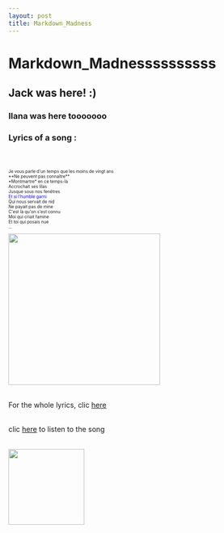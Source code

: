 ```yaml
---
layout: post
title: Markdown_Madness
---
```

# Markdown_Madnessssssssss

## Jack was here! :)
### Ilana was here tooooooo 

### Lyrics of a song : 
<br>
<p style="font-size:60%;"> 
<br>Je vous parle d'un temps que les moins de vingt ans
<br>**Ne peuvent pas connaître**
<br>*Montmartre* en ce temps-là
<br>Accrochait ses lilas
<br>Jusque sous nos fenêtres
<br><span style="color:blue"> Et si l'humble garni</span>
<br>Qui nous servait de nid
<br>Ne payait pas de mine
<br>C'est là qu'on s'est connu
<br>Moi qui criait famine
<br>Et toi qui posais nue
<br>...
</p>

<img src="https://s23514.pcdn.co/wp-content/uploads/2017/01/things_to_do_in_montmartre_france-1140x1425.jpg" width="300px"/>

<br>For the whole lyrics, clic [here](https://www.paroles-musique.com/paroles-Charles_Aznavour-La_Boheme-lyrics,p13407)

<br>clic [here](https://www.youtube.com/watch?v=fVfnEyLOkrM) to listen to the song

<br><img src="https://media1.tenor.com/images/7ea952528fa112fe5dbced119d216c13/tenor.gif?itemid=8500133" width="150px"/>
